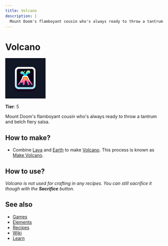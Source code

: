 ```yaml
---
title: Volcano
description: |
  Mount Doom's flamboyant cousin who's always ready to throw a tantrum and belch fiery salsa.
---
```

# Volcano

![](../images/item.volcano.png)

**Tier**: 5

Mount Doom's flamboyant cousin who's always ready to throw a tantrum and belch fiery salsa.

## How to make?

* Combine [Lava](/wiki/elements/lava) and [Earth](/wiki/elements/earth) to make [Volcano](/wiki/elements/volcano). This process is known as [Make Volcano](/wiki/recipes/make-volcano).

## How to use?

_Volcano is not used for crafting in any recipes. You can still sacrifice it though with the **Sacrifice** button._

## See also

* [Games](/wiki/games)
* [Elements](/wiki/elements)
* [Recipes](/wiki/recipes)
* [Wiki](/wiki/index)
* [Learn](/learn/index)